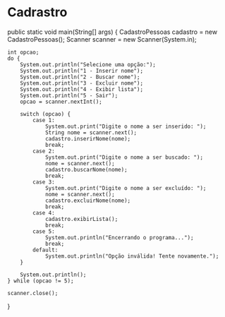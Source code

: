 # Cadrastro
public static void main(String[] args) {
    CadastroPessoas cadastro = new CadastroPessoas();
    Scanner scanner = new Scanner(System.in);

    int opcao;
    do {
        System.out.println("Selecione uma opção:");
        System.out.println("1 - Inserir nome");
        System.out.println("2 - Buscar nome");
        System.out.println("3 - Excluir nome");
        System.out.println("4 - Exibir lista");
        System.out.println("5 - Sair");
        opcao = scanner.nextInt();

        switch (opcao) {
            case 1:
                System.out.print("Digite o nome a ser inserido: ");
                String nome = scanner.next();
                cadastro.inserirNome(nome);
                break;
            case 2:
                System.out.print("Digite o nome a ser buscado: ");
                nome = scanner.next();
                cadastro.buscarNome(nome);
                break;
            case 3:
                System.out.print("Digite o nome a ser excluído: ");
                nome = scanner.next();
                cadastro.excluirNome(nome);
                break;
            case 4:
                cadastro.exibirLista();
                break;
            case 5:
                System.out.println("Encerrando o programa...");
                break;
            default:
                System.out.println("Opção inválida! Tente novamente.");
        }

        System.out.println();
    } while (opcao != 5);

    scanner.close();
}
